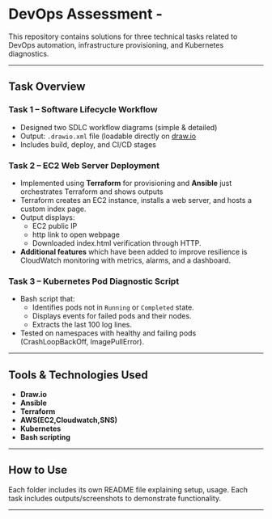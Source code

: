 # DevOps Assessment -

This repository contains solutions for three technical tasks related to DevOps automation, infrastructure provisioning, and Kubernetes diagnostics.

---

## Task Overview

### **Task 1 – Software Lifecycle Workflow**
- Designed two SDLC workflow diagrams (simple & detailed)
- Output: `.drawio.xml` file (loadable directly on [draw.io](https://app.diagrams.net/)
- Includes build, deploy, and CI/CD stages

### **Task 2 – EC2 Web Server Deployment**
- Implemented using **Terraform** for provisioning and **Ansible** just orchestrates Terraform and shows outputs
- Terraform creates an EC2 instance, installs a web server, and hosts a custom index page.
- Output displays:
  - EC2 public IP
  - http link to open webpage
  - Downloaded index.html verification through HTTP.
- **Additional features** which have been added to improve resilience is CloudWatch monitoring with metrics, alarms, and a dashboard.

### **Task 3 – Kubernetes Pod Diagnostic Script**
- Bash script that:
  - Identifies pods not in `Running` or `Completed` state.
  - Displays events for failed pods and their nodes.
  - Extracts the last 100 log lines.
- Tested on namespaces with healthy and failing pods (CrashLoopBackOff, ImagePullError).

---

## Tools & Technologies Used
- **Draw.io**
- **Ansible**
- **Terraform**
- **AWS(EC2,Cloudwatch,SNS)**
- **Kubernetes**
- **Bash scripting**

---

## How to Use
Each folder includes its own README file explaining setup, usage.
Each task includes outputs/screenshots to demonstrate functionality.



---
